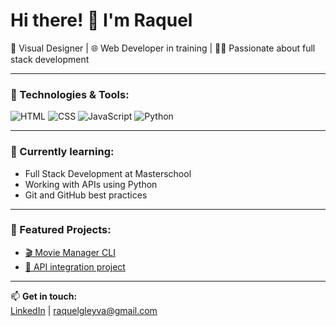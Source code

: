 # Hi there! 👋 I'm Raquel

🎨 Visual Designer | 🌐 Web Developer in training | 👩‍💻 Passionate about full stack development

---

### 🚀 Technologies & Tools:
![HTML](https://img.shields.io/badge/-HTML5-E34F26?style=flat&logo=html5&logoColor=white)
![CSS](https://img.shields.io/badge/-CSS3-1572B6?style=flat&logo=css3)
![JavaScript](https://img.shields.io/badge/-JavaScript-F7DF1E?style=flat&logo=javascript&logoColor=black)
![Python](https://img.shields.io/badge/-Python-3776AB?style=flat&logo=python&logoColor=white)

---

### 🌱 Currently learning:
- Full Stack Development at Masterschool
- Working with APIs using Python
- Git and GitHub best practices

---

### 📌 Featured Projects:
- [🎬 Movie Manager CLI](#)
- [📡 API integration project](https://github.com/raquelgleyva/my-zootopia)

---

📫 **Get in touch:**  
[LinkedIn](https://www.linkedin.com/in/raquelgleyva) | raquelgleyva@gmail.com


<!--
**RaquelgLeyva/raquelgleyva** is a ✨ _special_ ✨ repository because its `README.md` (this file) appears on your GitHub profile.

Here are some ideas to get you started:

- 🔭 I’m currently working on ...
- 🌱 I’m currently learning ...
- 👯 I’m looking to collaborate on ...
- 🤔 I’m looking for help with ...
- 💬 Ask me about ...
- 📫 How to reach me: ...
- 😄 Pronouns: ...
- ⚡ Fun fact: ...
-->
